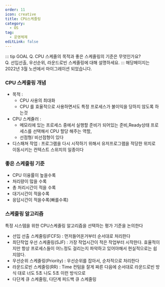 ```yaml
---
order: 11
icon: creative
title: CPU스케줄링
category:
  - OS
tag:
  - 운영체제
editLink: false
---
```


::: tip GOAL
Q. CPU 스케줄의 목적과 좋은 스케줄링의 기준은 무엇인가요?  
Q. 선입선출, 우선순위, 라운드로빈 스케줄링에 대해 설명하세요.
:::
해당페이지는 2022년 3월 노션에서 마이그레이션 되었습니다.

### CPU 스케줄링 개념

- 목적 :
  - CPU 사용의 최대화
  - CPU 를 효율적으로 사용하면서도 특정 프로세스가 불이익을 당하지 않도록 하는것
- CPU 스케쥴러 :
  - 메모리에 있는 프로세스 중에서 실행할 준비가 되어있는 준비,Ready상태 프로세스를 선택해서 CPU 할당 해주는 역할,
  - 선점형/ 비선점형이 있다
- 디스패쳐 작업 : 프로그램을 다시 시작하기 위해서 유저프로그램을 적당한 위치로 이동시키는 컨텍스트 스위치의 일종이다

### 좋은 스케줄링 기준

- CPU 이융률이 높을수록
- 처리량이 많을 수록
- 총 처리시간이 적을 수록
- 대기시간이 적을수록
- 응답시간이 적을수록(빠를수록)

### 스케줄링 알고리즘

특정 시스템을 위한 CPU스케줄링 알고리즘을 선택하는 평가 기준을 논의한다

- 선입 선출 스케줄링(FCFS) : 먼저들어온거부터 순서대로 처리한다
- 최단작업 우선 스케줄링(SJF) : 가장 작업시간이 적은 작업부터 시작한다. 효율적이지만 항상 프로세스들이 어느정도 걸리는지 파악하고 있어야해서 현실적으로는 쉽지않다.
- 우선순위 스케줄링(Priority) : 우선순위를 잡아서, 순차적으로 처리한다
- 라운드로빈 스케줄링(RR) : Time 컨텀을 잘게 짜른 다음에 순서대로 라운드로빈 방식 대로 너도 5초 나도 5초 이런 방식으로
- 다단계 큐 스케줄링, 다단계 피드백 큐 스케줄링
